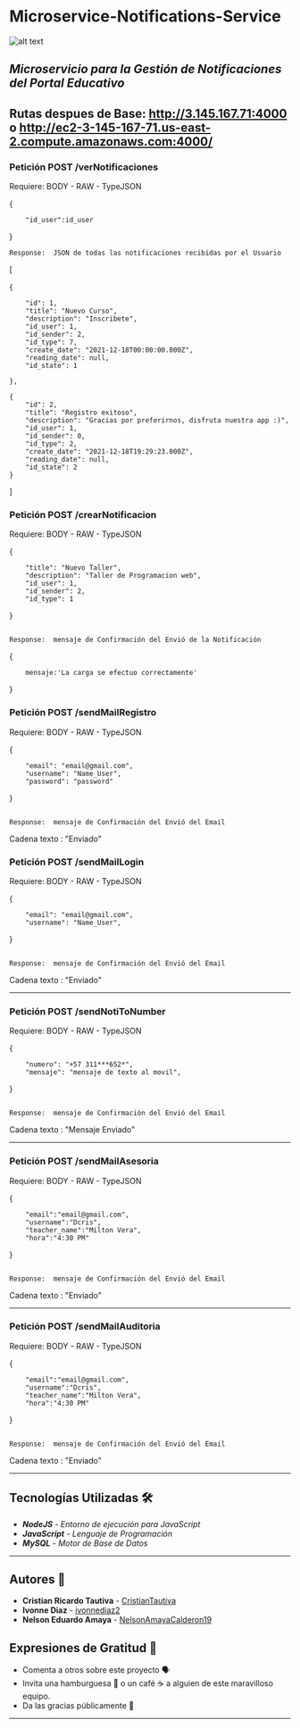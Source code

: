 # Microservice-Notifications-Service
![alt text](https://1.bp.blogspot.com/-z6LMrSwx_XA/XbhhKRAfMZI/AAAAAAAAoFs/CCSm0SMIq-47MjxmjGvnmcZd4DN3GG63QCLcBGAsYHQ/s1600/email-4539382_1280.jpg)

*Microservicio para la Gestión de Notificaciones del Portal Educativo*
---
## Rutas despues de Base:  http://3.145.167.71:4000   o  http://ec2-3-145-167-71.us-east-2.compute.amazonaws.com:4000/

### Petición POST /verNotificaciones

Requiere: BODY - RAW - TypeJSON

{

        "id_user":id_user
        
}

```
Response:  JSON de todas las notificaciones recibidas por el Usuario
```
[

{

        "id": 1,
        "title": "Nuevo Curso",
        "description": "Inscribete",
        "id_user": 1,
        "id_sender": 2,
        "id_type": 7,
        "create_date": "2021-12-18T00:00:00.000Z",
        "reading_date": null,
        "id_state": 1
        
    },
    
    {
        "id": 2,
        "title": "Registro exitoso",
        "description": "Gracias por preferirnos, disfruta nuestra app :)",
        "id_user": 1,
        "id_sender": 0,
        "id_type": 2,
        "create_date": "2021-12-18T19:29:23.000Z",
        "reading_date": null,
        "id_state": 2
    }
]


### Petición POST /crearNotificacion

Requiere: BODY - RAW - TypeJSON

{

        "title": "Nuevo Taller",
        "description": "Taller de Programacion web",
        "id_user": 1,
        "id_sender": 2,
        "id_type": 1
        
}

```

Response:  mensaje de Confirmación del Envió de la Notificación
```
{

        mensaje:'La carga se efectuo correctamente'
        
}

### Petición POST /sendMailRegistro

Requiere: BODY - RAW - TypeJSON

{

        "email": "email@gmail.com",
        "username": "Name_User",
        "password": "password"  
        
}

```

Response:  mensaje de Confirmación del Envió del Email
```

Cadena texto :  "Enviado"


### Petición POST /sendMailLogin

Requiere: BODY - RAW - TypeJSON

{

        "email": "email@gmail.com",
        "username": "Name_User",

        
}

```

Response:  mensaje de Confirmación del Envió del Email
```

Cadena texto :  "Enviado"



---

### Petición POST /sendNotiToNumber

Requiere: BODY - RAW - TypeJSON

{

        "numero": "+57 311***652*",
        "mensaje": "mensaje de texto al movil",

        
}

```

Response:  mensaje de Confirmación del Envió del Email
```

Cadena texto :  "Mensaje Enviado"



---

### Petición POST /sendMailAsesoria

Requiere: BODY - RAW - TypeJSON

{

        "email":"email@gmail.com", 
        "username":"Dcris", 
        "teacher_name":"Milton Vera", 
        "hora":"4:30 PM"

        
}

```

Response:  mensaje de Confirmación del Envió del Email
```

Cadena texto :  "Enviado"



---

### Petición POST /sendMailAuditoria

Requiere: BODY - RAW - TypeJSON

{

        "email":"email@gmail.com", 
        "username":"Dcris", 
        "teacher_name":"Milton Vera", 
        "hora":"4:30 PM"

        
}

```

Response:  mensaje de Confirmación del Envió del Email
```

Cadena texto :  "Enviado"



---

## Tecnologías Utilizadas 🛠
  - **_NodeJS_** - *Entorno de ejecución para JavaScript*
  - **_JavaScript_** - *Lenguaje de Programación*
  - **_MySQL_** - *Motor de Base de Datos*
---

## Autores :busts_in_silhouette:
- **Cristian Ricardo Tautiva** - [CristianTautiva](https://github.com/CristianTautiva)
- **Ivonne Diaz** - [ivonnediaz2](https://github.com/ivonnediaz2)
- **Nelson Eduardo Amaya** - [NelsonAmayaCalderon19](https://github.com/NelsonAmayaCalderon19)

 ## Expresiones de Gratitud 🎁

* Comenta a otros sobre este proyecto 🗣
* Invita una hamburguesa 🍔 o un café ☕ a alguien de este maravilloso equipo. 
* Da las gracias públicamente 🤪
---
